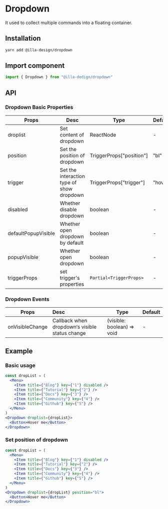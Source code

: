 # Dropdown

It used to collect multiple commands into a floating container.

## Installation

```bash
yarn add @illa-design/dropdown
```

## Import component

```jsx
import { Dropdown } from "@illa-dedign/dropdown"
```

## API

### Dropdown Basic Properties

| Props               | Desc                                      | Type                     | Default |
| ------------------- | ----------------------------------------- | ------------------------ | ------- |
| droplist            | Set content of dropdown                   | ReactNode                | -       |
| position            | Set the position of  dropdown             | TriggerProps["position"] | "bl"    |
| trigger             | Set the interaction type of show dropdown | TriggerProps["trigger"]  | "hover" |
| disabled            | Whether disable dropdown                  | boolean                  | -       |
| defaultPopupVisible | Whether open dropdown by default          | boolean                  | -       |
| popupVisible        | Whether open dropdown                     | boolean                  | -       |
| triggerProps        | set trigger's properties                  | `Partial<TriggerProps>`  | -       |

### Dropdown Events

| Props           | Desc                                           | Type                       | Default |
| --------------- | :--------------------------------------------- | -------------------------- | ------- |
| onVisibleChange | Callback when dropdown‘s visible status change | (visible: boolean) => void | -       |

## Example

### Basic usage

```jsx
const dropList = (
  <Menu>
    <Item title={"Blog"} key={"1"} disabled />
    <Item title={"Tutorial"} key={"2"} />
    <Item title={"Docs"} key={"3"} />
    <Item title={"Community"} key={"4"} />
    <Item title={"Github"} key={"5"} />
  </Menu>
)
<Dropdown droplist={dropList}>
  <Button>Hover me</Button>
</Dropdown>
```

### Set position of dropdown

```jsx
const dropList = (
  <Menu>
    <Item title={"Blog"} key={"1"} disabled />
    <Item title={"Tutorial"} key={"2"} />
    <Item title={"Docs"} key={"3"} />
    <Item title={"Community"} key={"4"} />
    <Item title={"Github"} key={"5"} />
  </Menu>
)
<Dropdown droplist={dropList} position="bl">
  <Button>Hover me</Button>
</Dropdown>
```
